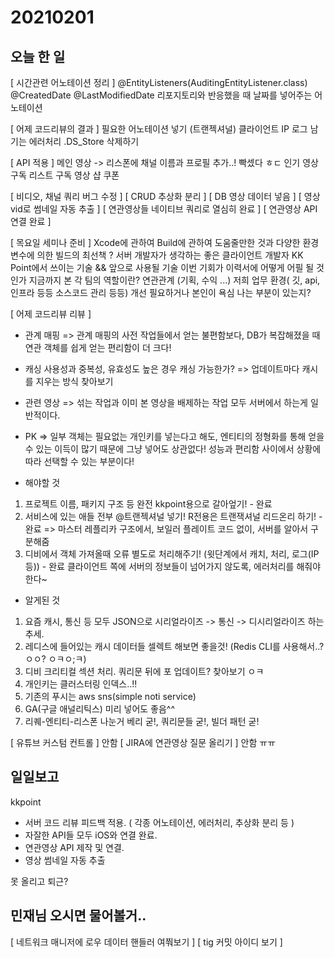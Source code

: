 # 20210201
## 오늘 한 일
[ 시간관련 어노테이션 정리 ]
@EntityListeners(AuditingEntityListener.class) 
@CreatedDate
@LastModifiedDate
리포지토리와 반응했을 때 날짜를 넣어주는 어노테이션

[ 어제 코드리뷰의 결과 ]
필요한 어노테이션 넣기 (트랜젝셔널)
클라이언트 IP 로그 남기는 에러처리
.DS_Store 삭제하기

[ API 적용 ]
메인 영상 -> 리스폰에 채널 이름과 프로필 추가..! 빡셌다 ㅎㄷ
인기 영상
구독 리스트
구독 영상
샵 쿠폰

[ 비디오, 채널 쿼리 버그 수정 ]
[ CRUD 추상화 분리 ]
[ DB 영상 데이터 넣음 ]
[ 영상 vid로 썸네일 자동 추출 ]
[ 연관영상들 네이티브 쿼리로 열심히 완료 ]
[ 연관영상 API 연결 완료 ]

[ 목요일 세미나 준비 ]
Xcode에 관하여
Build에 관하여 도움줄만한 것과 다양한 환경변수에 의한 빌드의 최선책
?
서버 개발자가 생각하는 좋은 클라이언트 개발자
KK Point에서 쓰이는 기술 && 앞으로 사용될 기술
이번 기회가 이력서에 어떻게 어필 될 것인가
지금까지 본 각 팀의 역할이란? 연관관계 (기획, 수익 ...)
저희 업무 환경( 깃, api, 인프라 등등 소스코드 관리 등등) 개선 필요하거나 본인이 욕심 나는 부분이 있는지?

[ 어제 코드리뷰 리뷰 ]
- 관계 매핑
=> 관계 매핑의 사전 작업들에서 얻는 불편함보다, DB가 복잡해졌을 때 연관 객체를 쉽게 얻는 편리함이 더 크다!

- 캐싱
사용성과 중복성, 유효성도 높은 경우 캐싱 가능한가?
=> 업데이트마다 캐시를 지우는 방식 찾아보기

- 관련 영상
=> 섞는 작업과 이미 본 영상을 배제하는 작업 모두 서버에서 하는게 일반적이다.

- PK
=> 일부 객체는 필요없는 개인키를 넣는다고 해도, 엔티티의 정형화를 통해 얻을 수 있는 이득이 많기 때문에
그냥 넣어도 상관없다! 성능과 편리함 사이에서 상황에따라 선택할 수 있는 부분이다!


- 해야할 것
1. 프로젝트 이름, 패키지 구조 등 완전 kkpoint용으로 갈아엎기! - 완료
2. 서비스에 있는 애들 전부 @트랜젝셔널 넣기! R전용은 트랜잭셔널 리드온리 하기! - 완료
=> 마스터 레플리카 구조에서, 보일러 플레이트 코드 없이, 서버를 알아서 구분해줌
3. 디비에서 객체 가져올때 오류 별도로 처리해주기! (윗단계에서 캐치, 처리, 로그(IP등)) - 완료
클라이언트 쪽에 서버의 정보들이 넘어가지 않도록, 에러처리를 해줘야한다~

- 알게된 것
1. 요즘 캐시, 통신 등 모두 JSON으로 시리얼라이즈 -> 통신 -> 디시리얼라이즈 하는 추세.
2. 레디스에 들어있는 캐시 데이터들 셀렉트 해보면 좋을것! (Redis CLI를 사용해서..? ㅇㅇ? ㅇㅋㅇ;ㅋ)
3. 디비 크리티컬 섹션 처리. 쿼리문 뒤에 포 업데이트? 찾아보기 ㅇㅋ
4. 개인키는 클러스터링 인덱스..!!
5. 기존의 푸시는 aws sns(simple noti service)
6. GA(구글 애널리틱스) 미리 넣어도 좋음^^
7. 리퀘-엔티티-리스폰 나눈거 베리 굳!, 쿼리문들 굳!, 빌더 패턴 굳!

[ 유튜브 커스텀 컨트롤 ] 안함
[ JIRA에 연관영상 질문 올리기 ] 안함 ㅠㅠ

## 일일보고
kkpoint
- 서버 코드 리뷰 피드백 적용. ( 각종 어노테이션, 에러처리, 추상화 분리 등 )
- 자잘한 API들 모두 iOS와 연결 완료.
- 연관영상 API 제작 및 연결.
- 영상 썸네일 자동 추출


못 올리고 퇴근?

## 민재님 오시면 물어볼거..
[ 네트워크 매니저에 로우 데이터 핸들러 여쭤보기 ]
[ tig 커밋 아이디 보기 ]


